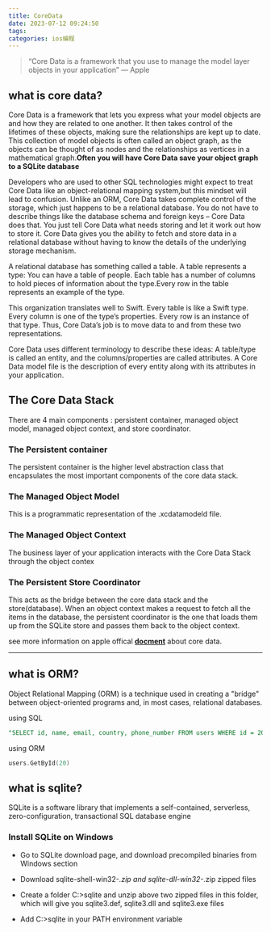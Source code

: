 ```yaml
---
title: CoreData
date: 2023-07-12 09:24:50
tags: 
categories: ios编程
---
```

> “Core Data is a framework that you use to manage the model layer objects in your application” — Apple

## what is core data?

Core Data is a framework that lets you express what your model objects are and how they are related to one another. It then takes control of the lifetimes of these objects, making sure the relationships are kept up to date.
This collection of model objects is often called an object graph, as the objects can be thought of as nodes and the relationships as vertices in a mathematical graph.**Often you will have Core Data save your object graph to a SQLite database**
<!--more-->
Developers who are used to other SQL technologies might expect to treat Core Data like an object-relational mapping system,but this mindset will lead to confusion. Unlike an ORM, Core Data takes complete control of the storage, which just happens to be a relational database. You do not have to describe things like the database schema and foreign keys – Core Data does that. You just tell Core Data what needs storing and let it work out how to store it. Core Data gives you the ability to fetch and store data in a relational database without having to know the details of the underlying storage mechanism.

A relational database has something called a table. A table represents a type: You can have a table of people. Each table has a number of columns to hold pieces of information about the type.Every row in the table represents an example of the type.

This organization translates well to Swift. Every table is like a Swift type. Every column is one of the type’s properties. Every row is an instance of that type. Thus, Core Data’s job is to move data to and from these two representations.

Core Data uses different terminology to describe these ideas: A table/type is called an entity, and the columns/properties are called attributes. A Core Data model file is the description of every entity along with its attributes in your application.

## The Core Data Stack

There are 4 main components : persistent container, managed object model, managed object context, and store coordinator.

### The Persistent container

The persistent container is the higher level abstraction class that encapsulates the most important components of the core data stack.

### The Managed Object Model

 This is a programmatic representation of the .xcdatamodeld file. 

### The Managed Object Context

The business layer of your application interacts with the Core Data Stack through the object contex

### The Persistent Store Coordinator

This acts as the bridge between the core data stack and the store(database). When an object context makes a request to fetch all the items in the database, the persistent coordinator is the one that loads them up from the SQLite store and passes them back to the object context.

see more information on apple offical **[docment](https://developer.apple.com/documentation/coredata/creating_a_core_data_model)** about core data.

------

## what is ORM?

Object Relational Mapping (ORM) is a technique used in creating a "bridge" between object-oriented programs and, in most cases, relational databases.

using SQL

```SQL
"SELECT id, name, email, country, phone_number FROM users WHERE id = 20"
```

using ORM

```swift
users.GetById(20)
```

## what is sqlite?

SQLite is a software library that implements a self-contained, serverless, zero-configuration, transactional SQL database engine

### Install SQLite on Windows

- Go to SQLite download page, and download precompiled binaries from Windows section

- Download sqlite-shell-win32-*.zip and sqlite-dll-win32-*.zip zipped files

- Create a folder C:\>sqlite and unzip above two zipped files in this folder, which will give you sqlite3.def, sqlite3.dll and sqlite3.exe files

- Add C:\>sqlite in your PATH environment variable